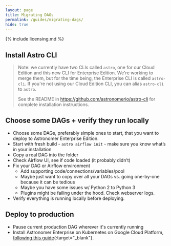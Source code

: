```yaml
---
layout: page
title: Migrating DAGs
permalink: /guides/migrating-dags/
hide: true
---
```


{% include licensing.md %}

## Install Astro CLI

> Note: we currently have two CLIs called `astro`, one for our Cloud Edition and
this new CLI for Enterprise Edition. We're working to merge them, but for the
time being, the Enterprise CLI is called `astro-cli`. If you're not using our
Cloud Edition CLI, you can alias `astro-cli` to `astro`.
>
> See the README in <https://github.com/astronomerio/astro-cli> for complete
installation instructions.

## Choose some DAGs + verify they run locally

* Choose some DAGs, preferably simple ones to start,
  that you want to deploy to Astronomer Enterprise Edition.
* Start with fresh build - `astro airflow init` - make sure you know what’s in your installation
* Copy a real DAG into the folder
* Check Airflow UI, see if code loaded (it probably didn’t)
* Fix your DAG or Airflow environment
  * Add supporting code/connections/variables/pool
  * Maybe just want to copy over all your DAGs vs. going one-by-one because it can be tedious
  * Maybe you have some issues w/ Python 2 to Python 3
  * Plugins might be failing under the hood. Check webserver logs.
* Verify everything is running locally before deploying.

## Deploy to production

* Pause current production DAG wherever it's currently running
* Install Astronomer Enterprise on Kubernetes on Google Cloud Platform,
  [following this guide](https://enterprise.astronomer.io/guides/google-cloud/){:target="_blank"}.
